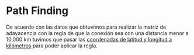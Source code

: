 # Path Finding

De acuerdo con las datos que obtuvimos para realizar la matriz de adayacencia con la regla de que la conexión sea con una distancia menor a 10,000 km tuvimos que pasar las [coordenadas de latitud y longitud a kilómetros](https://en.wikipedia.org/wiki/Latitude#Length_of_a_degree_of_latitude) para poder aplicar la regla.